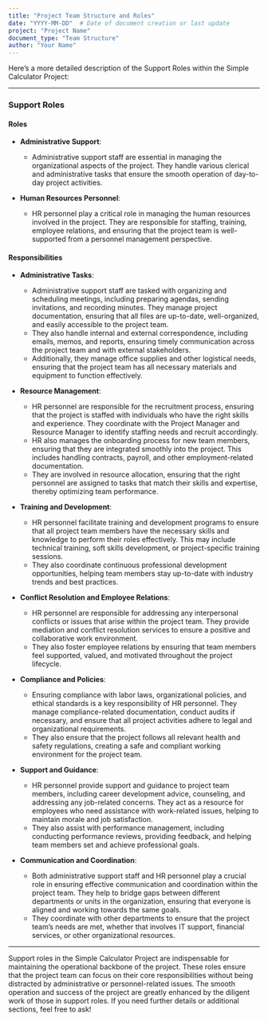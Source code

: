```yaml
---
title: "Project Team Structure and Roles"
date: "YYYY-MM-DD"  # Date of document creation or last update
project: "Project Name"
document_type: "Team Structure"
author: "Your Name"
---
```

Here’s a more detailed description of the Support Roles within the Simple Calculator Project:

---

### Support Roles

#### Roles

- **Administrative Support**:
  - Administrative support staff are essential in managing the organizational aspects of the project. They handle various clerical and administrative tasks that ensure the smooth operation of day-to-day project activities.

- **Human Resources Personnel**:
  - HR personnel play a critical role in managing the human resources involved in the project. They are responsible for staffing, training, employee relations, and ensuring that the project team is well-supported from a personnel management perspective.

#### Responsibilities

- **Administrative Tasks**:
  - Administrative support staff are tasked with organizing and scheduling meetings, including preparing agendas, sending invitations, and recording minutes. They manage project documentation, ensuring that all files are up-to-date, well-organized, and easily accessible to the project team.
  - They also handle internal and external correspondence, including emails, memos, and reports, ensuring timely communication across the project team and with external stakeholders.
  - Additionally, they manage office supplies and other logistical needs, ensuring that the project team has all necessary materials and equipment to function effectively.

- **Resource Management**:
  - HR personnel are responsible for the recruitment process, ensuring that the project is staffed with individuals who have the right skills and experience. They coordinate with the Project Manager and Resource Manager to identify staffing needs and recruit accordingly.
  - HR also manages the onboarding process for new team members, ensuring that they are integrated smoothly into the project. This includes handling contracts, payroll, and other employment-related documentation.
  - They are involved in resource allocation, ensuring that the right personnel are assigned to tasks that match their skills and expertise, thereby optimizing team performance.

- **Training and Development**:
  - HR personnel facilitate training and development programs to ensure that all project team members have the necessary skills and knowledge to perform their roles effectively. This may include technical training, soft skills development, or project-specific training sessions.
  - They also coordinate continuous professional development opportunities, helping team members stay up-to-date with industry trends and best practices.

- **Conflict Resolution and Employee Relations**:
  - HR personnel are responsible for addressing any interpersonal conflicts or issues that arise within the project team. They provide mediation and conflict resolution services to ensure a positive and collaborative work environment.
  - They also foster employee relations by ensuring that team members feel supported, valued, and motivated throughout the project lifecycle.

- **Compliance and Policies**:
  - Ensuring compliance with labor laws, organizational policies, and ethical standards is a key responsibility of HR personnel. They manage compliance-related documentation, conduct audits if necessary, and ensure that all project activities adhere to legal and organizational requirements.
  - They also ensure that the project follows all relevant health and safety regulations, creating a safe and compliant working environment for the project team.

- **Support and Guidance**:
  - HR personnel provide support and guidance to project team members, including career development advice, counseling, and addressing any job-related concerns. They act as a resource for employees who need assistance with work-related issues, helping to maintain morale and job satisfaction.
  - They also assist with performance management, including conducting performance reviews, providing feedback, and helping team members set and achieve professional goals.

- **Communication and Coordination**:
  - Both administrative support staff and HR personnel play a crucial role in ensuring effective communication and coordination within the project team. They help to bridge gaps between different departments or units in the organization, ensuring that everyone is aligned and working towards the same goals.
  - They coordinate with other departments to ensure that the project team’s needs are met, whether that involves IT support, financial services, or other organizational resources.

---

Support roles in the Simple Calculator Project are indispensable for maintaining the operational backbone of the project. These roles ensure that the project team can focus on their core responsibilities without being distracted by administrative or personnel-related issues. The smooth operation and success of the project are greatly enhanced by the diligent work of those in support roles. If you need further details or additional sections, feel free to ask!